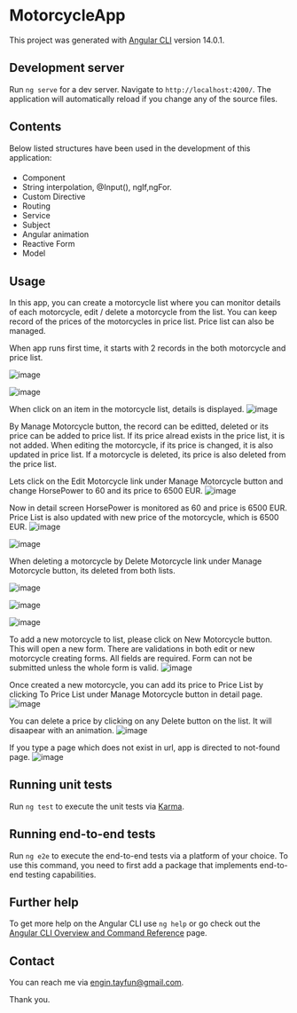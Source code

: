 # MotorcycleApp

This project was generated with [Angular CLI](https://github.com/angular/angular-cli) version 14.0.1.

## Development server

Run `ng serve` for a dev server. Navigate to `http://localhost:4200/`. The application will automatically reload if you change any of the source files.

## Contents

Below listed structures have been used in the development of this application:
####
* Component
* String interpolation, @Input(), ngIf,ngFor.
* Custom Directive
* Routing
* Service
* Subject
* Angular animation
* Reactive Form
* Model

## Usage

In this app, you can create a motorcycle list where you can monitor details of each motorcycle, edit / delete a motorcycle from the list. You can keep record of the prices of the motorcycles in price list. Price list can also be managed. 

When app runs first time, it starts with 2 records in the both motorcycle and price list.

![image](https://user-images.githubusercontent.com/71972947/173196793-9f688734-aef6-408f-b6b6-df7024eb86fc.png)

![image](https://user-images.githubusercontent.com/71972947/173196799-cde522ca-171c-4617-892d-06d39e02ecb6.png)

When click on an item in the motorcycle list, details is displayed.
![image](https://user-images.githubusercontent.com/71972947/173195723-7578c87c-c4fa-48fd-a492-ad1259ef46e1.png)

By Manage Motorcycle button, the record can be editted, deleted or its price can be added to price list.
If its price alread exists in the price list, it is not added. When editing the motorcycle, if its price is changed, it is also updated in price list. If a motorcycle is deleted, its price is also deleted from the price list.

Lets click on the Edit Motorcycle link under Manage Motorcycle button and change HorsePower to 60 and its price to 6500 EUR.
![image](https://user-images.githubusercontent.com/71972947/173196118-067f95f7-e69d-47d6-a2b4-2be8df7dffe9.png)

Now in detail screen HorsePower is monitored as 60 and price is 6500 EUR. Price List is also updated with new price of the motorcycle, which is 6500 EUR.
![image](https://user-images.githubusercontent.com/71972947/173196190-7cb6295f-4617-40a7-95d3-43b3a9b83115.png)

![image](https://user-images.githubusercontent.com/71972947/173196209-ab2c9a83-74d3-428d-835e-36233cc55b4f.png)

When deleting a motorcycle by Delete Motorcycle link under Manage Motorcycle button, its deleted from both lists.

![image](https://user-images.githubusercontent.com/71972947/173196323-0df4798f-8a42-4ec1-8053-f485c145a297.png)

![image](https://user-images.githubusercontent.com/71972947/173196373-2f32d5fa-95d3-47a3-9c97-36d7ae284779.png)

![image](https://user-images.githubusercontent.com/71972947/173196389-ebe32e4b-5124-458d-bbe5-25c950f8a3ab.png)

To add a new motorcycle to list, please click on New Motorcycle button. This will open a new form. There are validations in both edit or new motorcycle creating forms. All fields are required. Form can not be submitted unless the whole form is valid.
![image](https://user-images.githubusercontent.com/71972947/173196442-6fbdf7b4-08f0-4419-98c6-ae10359008b4.png)

Once created a new motorcycle, you can add its price to Price List by clicking To Price List under Manage Motorcycle button in detail page.
![image](https://user-images.githubusercontent.com/71972947/173196541-9dcbd759-8265-447b-91f9-c49418aceb8d.png)

You can delete a price by clicking on any Delete button on the list. It will disaapear with an animation.
![image](https://user-images.githubusercontent.com/71972947/173196563-c9c109ba-2b97-4dc2-8196-eee79786c071.png)

If you type a page which does not exist in url, app is directed to not-found page.
![image](https://user-images.githubusercontent.com/71972947/173197059-9d0f1ad6-393d-4093-98ff-55d02d8d804c.png)

## Running unit tests

Run `ng test` to execute the unit tests via [Karma](https://karma-runner.github.io).

## Running end-to-end tests

Run `ng e2e` to execute the end-to-end tests via a platform of your choice. To use this command, you need to first add a package that implements end-to-end testing capabilities.

## Further help

To get more help on the Angular CLI use `ng help` or go check out the [Angular CLI Overview and Command Reference](https://angular.io/cli) page.

## Contact

You can reach me via engin.tayfun@gmail.com.

Thank you.
